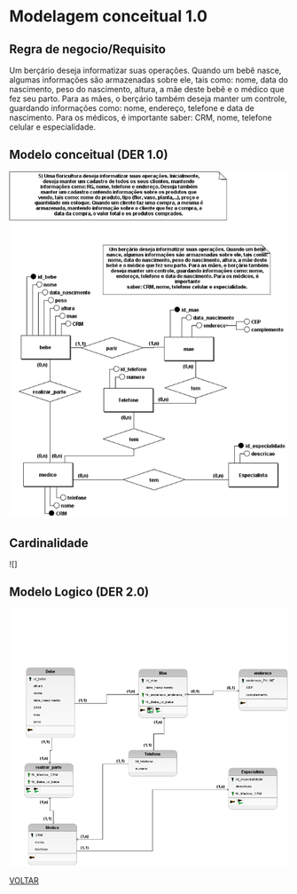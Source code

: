 # Modelagem conceitual 1.0

## Regra de negocio/Requisito

Um berçário deseja informatizar suas operações. Quando um bebê
nasce, algumas informações são armazenadas sobre ele, tais como:
nome, data do nascimento, peso do nascimento, altura, a mãe deste
bebê e o médico que fez seu parto. Para as mães, o berçário também
deseja manter um controle, guardando informações como: nome,
endereço, telefone e data de nascimento. Para os médicos, é importante
saber: CRM, nome, telefone celular e especialidade.

## Modelo conceitual (DER 1.0)

![modelagem 1.0](./conceitual/atividade4_corrigido.png)

## Cardinalidade

![]

## Modelo Logico (DER 2.0)

![modelagem 2.0](./logico/atividade4_logico.png)

[VOLTAR](../README.md)
